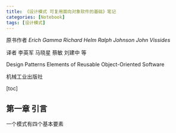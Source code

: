 ```yaml
---
title: 《设计模式 可复用面向对象软件的基础》笔记
categories: [Notebook]
tags: [设计模式]
---
```


原书作者      *Erich Gamma   Richard Helm   Ralph Johnson   John Vissides*

<!--more-->

译者 李英军 马晓星 蔡敏 刘建中 等

Design Patterns   Elements of Reusable Object-Oriented Software

机械工业出版社



[toc]

## 第一章 引言

一个模式有四个基本要素